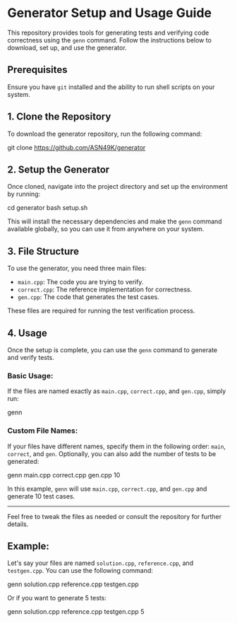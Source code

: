 # Generator Setup and Usage Guide

This repository provides tools for generating tests and verifying code correctness using the `genn` command. Follow the instructions below to download, set up, and use the generator.

## Prerequisites

Ensure you have `git` installed and the ability to run shell scripts on your system.

## 1. Clone the Repository

To download the generator repository, run the following command:

git clone https://github.com/ASN49K/generator

## 2. Setup the Generator

Once cloned, navigate into the project directory and set up the environment by running:

cd generator
bash setup.sh

This will install the necessary dependencies and make the `genn` command available globally, so you can use it from anywhere on your system.

## 3. File Structure

To use the generator, you need three main files:

- `main.cpp`: The code you are trying to verify.
- `correct.cpp`: The reference implementation for correctness.
- `gen.cpp`: The code that generates the test cases.

These files are required for running the test verification process. 

## 4. Usage

Once the setup is complete, you can use the `genn` command to generate and verify tests.

### Basic Usage:

If the files are named exactly as `main.cpp`, `correct.cpp`, and `gen.cpp`, simply run:

genn

### Custom File Names:

If your files have different names, specify them in the following order: `main`, `correct`, and `gen`. Optionally, you can also add the number of tests to be generated:

genn main.cpp correct.cpp gen.cpp 10

In this example, `genn` will use `main.cpp`, `correct.cpp`, and `gen.cpp` and generate 10 test cases.

---

Feel free to tweak the files as needed or consult the repository for further details.

## Example:

Let's say your files are named `solution.cpp`, `reference.cpp`, and `testgen.cpp`. You can use the following command:

genn solution.cpp reference.cpp testgen.cpp

Or if you want to generate 5 tests:

genn solution.cpp reference.cpp testgen.cpp 5
